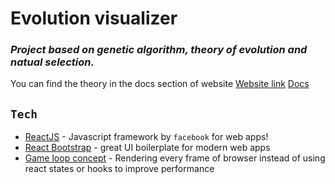 # Evolution visualizer
### _Project based on genetic algorithm, theory of evolution and natual selection._


You can find the theory in the docs section of website
[Website link](https://ragsav.github.io/evolution_visualizer/)
[Docs](http://localhost:3000/evolution_visualizer/docs)




## `Tech`

- [ReactJS](https://www.google.com) - Javascript framework by `facebook` for web apps!
- [React Bootstrap](https://www.google.com) - great UI boilerplate for modern web apps
- [Game loop concept]() - Rendering every frame of browser instead of using 
react states or hooks to improve performance



